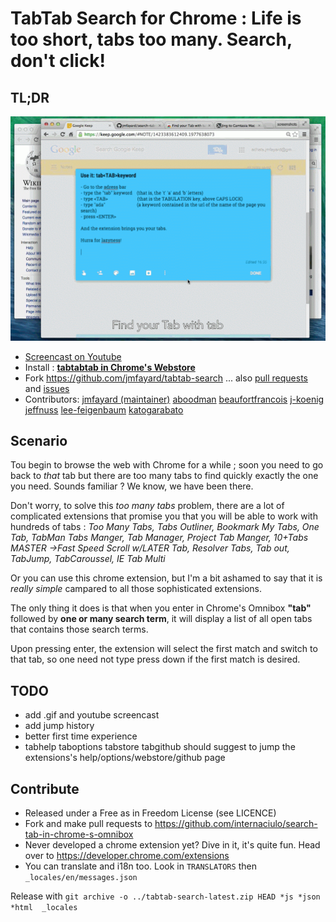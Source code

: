 # TabTab Search for Chrome : Life is too short, tabs too many. Search, don't click!

## TL;DR

![demo](assets/tabtabtab-big.gif)

- [Screencast on Youtube](https://www.youtube.com/watch?v=2zMJ9-bx46Y)
- Install :  **[tabtabtab in Chrome's Webstore](https://chrome.google.com/webstore/detail/search-tab-in-chromes-omn/jcadgemecbojhfgpnbgakadhbmibflnd)**
- Fork https://github.com/jmfayard/tabtab-search ... also [pull requests](https://github.com/jmfayard/tabtab-search/pulls) and [issues](https://github.com/jmfayard/tabtab-search/issues)
- Contributors: [jmfayard (maintainer)](https://github.com/jmfayard) [aboodman](https://github.com/aboodman) [beaufortfrancois](https://github.com/beaufortfrancois) [j-koenig](https://github.com/j-koenig) [jeffnuss](https://github.com/jeffnuss) [lee-feigenbaum](https://github.com/lee-feigenbaum) [katogarabato](https://github.com/katogarabato)

## Scenario

Tou begin to browse the web with Chrome for a while ; soon you need to go back to *that* tab but there are too many tabs to find quickly exactly the one you need. Sounds familiar ? We know, we have been there.

Don't worry, to solve this *too many tabs* problem, there are a lot of complicated extensions that promise you that you will be able to work with hundreds of tabs : *Too Many Tabs, Tabs Outliner, Bookmark My Tabs, One Tab, TabMan Tabs Manger, Tab Manager, Project Tab Manger, 10+Tabs MASTER →Fast Speed Scroll w/LATER Tab, Resolver Tabs, Tab out, TabJump, TabCaroussel, IE Tab Multi*

 Or you can use this chrome extension, but I'm a bit ashamed to say that it is *really simple* campared to all those sophisticated extensions.

The only thing it does is that when you enter in Chrome's Omnibox **"tab<tab>"** followed by **one or many search term**, it will display a list of all open tabs that contains those search terms.

Upon pressing enter, the extension will select the first match and switch to
that tab, so one need not type press down if the first match is desired.


TODO 
-----------

- add .gif and youtube screencast
- add jump history
- better first time experience
- tab<TAB>help tab<TAB>options tab<TAB>store tab<TAB>github  should suggest to jump the extensions's help/options/webstore/github page


Contribute
------------

- Released under a Free as in Freedom License (see LICENCE)
- Fork and make pull requests to https://github.com/internaciulo/search-tab-in-chrome-s-omnibox
- Never developed a chrome extension yet? Dive in it, it's quite fun. Head over to https://developer.chrome.com/extensions
- You can translate and i18n too. Look in `TRANSLATORS` then `_locales/en/messages.json`



Release with `git archive -o ../tabtab-search-latest.zip HEAD *js *json *html  _locales`


